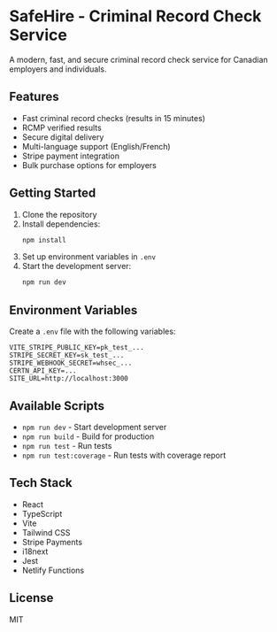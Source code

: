 # SafeHire - Criminal Record Check Service

A modern, fast, and secure criminal record check service for Canadian employers and individuals.

## Features

- Fast criminal record checks (results in 15 minutes)
- RCMP verified results
- Secure digital delivery
- Multi-language support (English/French)
- Stripe payment integration
- Bulk purchase options for employers

## Getting Started

1. Clone the repository
2. Install dependencies:
   ```bash
   npm install
   ```
3. Set up environment variables in `.env`
4. Start the development server:
   ```bash
   npm run dev
   ```

## Environment Variables

Create a `.env` file with the following variables:

```env
VITE_STRIPE_PUBLIC_KEY=pk_test_...
STRIPE_SECRET_KEY=sk_test_...
STRIPE_WEBHOOK_SECRET=whsec_...
CERTN_API_KEY=...
SITE_URL=http://localhost:3000
```

## Available Scripts

- `npm run dev` - Start development server
- `npm run build` - Build for production
- `npm run test` - Run tests
- `npm run test:coverage` - Run tests with coverage report

## Tech Stack

- React
- TypeScript
- Vite
- Tailwind CSS
- Stripe Payments
- i18next
- Jest
- Netlify Functions

## License

MIT